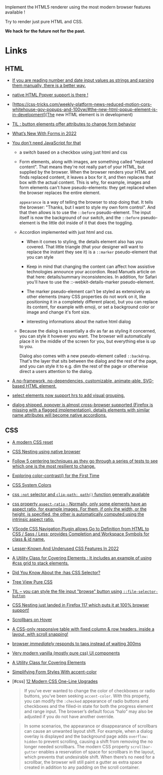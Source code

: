 Implement the HTML5 renderer using the most modern browser features available !

Try to render just pure HTML and CSS.

**We hack for the future not for the past.**

# Links

## HTML

- [If you are reading number and date input values as strings and parsing them manually, there is a better way.](https://twitter.com/Steve8708/status/1615149037531041792)

- [native HTML Popver support is there !](https://developer.mozilla.org/en-US/docs/Web/API/Popover_API?)

- [https://css-tricks.com/weekly-platform-news-reduced-motion-cors-whitehouse-gov-popups-and-100vw/#the-new-html-popup-element-is-in-development](The new HTML <popup> element is in development)

- [TIL : button elements offer attributes to change form behavior](https://www.stefanjudis.com/today-i-learned/button-elements-offer-attributes-to-change-form-behavior/)

- [What’s New With Forms in 2022](https://css-tricks.com/whats-new-with-forms-in-2022)

- [You don't need JavaScript for that](https://www.htmhell.dev/adventcalendar/2023/2/)

  - a switch based on a checkbox using just html and css

  - Form elements, along with images, are something called "replaced content". That means they're not really part of your HTML, but supplied by the browser. When the browser renders your HTML and finds replaced content, it leaves a box for it, and then replaces that box with the actual content. This is why, for example, images and form elements can't have pseudo-elements: they get replaced when the browser replaces the entire element.

    `appearance` is a way of telling the browser to stop doing that. It tells the browser: "Thanks, but I want to style my own form control". And that then allows is to use the `::before` pseudo-element. The input itself is now the background of our switch, and the `::before` pseudo-element is the little dot inside of it that does the toggling.

  - Accordion implemented with just html and css.

    - When it comes to styling, the details element also has you covered. That little triangle (that your designer will want to replace the instant they see it) is a `::marker` pseudo-element that you can style

    - Keep in mind that changing the content can affect how assistive technologies announce your accordion. Read Manuels article on that here: details/summary inconsistencies. In addition, for Safari you'll have to use the ::-webkit-details-marker pseudo-element.

    - The marker pseudo-element can't be styled as extensively as other elements (many CSS properties do not work on it, like positioning it in a completely different place), but you can replace its content, for example with emoji, or set a background color or image and change it's font size.

    - interesting informations about the native html dialog

  - Because the dialog is essentially a div as far as styling it concerned, you can style it however you want. The browser will automatically place it in the middle of the screen for you, but everything else is up to you.

    Dialog also comes with a new pseudo-element called `::backdrop`. That's the layer that sits between the dialog and the rest of the page, and you can style it to e.g. dim the rest of the page or otherwise direct a users attention to the dialog.

- [A no-framework, no-dependencies, customizable, animate-able, SVG-based <qr-code> HTML element.](https://github.com/bitjson/qr-code)

- [select elements now support hrs to add visual grouping.](https://developer.chrome.com/en/blog/hr-in-select/)

- [dialog shipped. popover is almost cross-browser supported (Firefox is missing with a flagged implementation). details elements with similar name attributes will become native accordions.](https://www.stefanjudis.com/blog/web-weekly-114/#new-to-the-platform)

## CSS

- [A modern CSS reset](https://ress-css.surge.sh/)

- [CSS Nesting using native browser](https://webkit.org/blog/13813/try-css-nesting-today-in-safari-technology-preview)

- [Follow 5 centering techniques as they go through a series of tests to see which one is the most resilient to change.](https://web.dev/centering-in-css/)

- [Exploring color-contrast() for the First Time](https://css-tricks.com/exploring-color-contrast-for-the-first-time/)

- [CSS System Colors](https://blog.jim-nielsen.com/2021/css-system-colors/)

- [css `:not` selector and `clip-path: path()` function generally available](https://css-tricks.com/weekly-platform-news-the-not-pseudo-class-video-media-queries-clip-path-path-support/)

- [css property `aspect-ratio` - Normally, only some elements have an aspect ratio, for example images. For them, if only the width, or the height, is specified, the other is automatically computed using the intrinsic aspect ratio.](https://developer.chrome.com/blog/new-in-chrome-88/#aspect-ratio)

- [VScode CSS Navigation Plugin allows Go to Definition from HTML to CSS / Sass / Less; provides Completion and Workspace Symbols for class & id name.](https://marketplace.visualstudio.com/items?itemName=pucelle.vscode-css-navigation)

- [Lesser-Known And Underused CSS Features In 2022](https://www.smashingmagazine.com/2022/05/lesser-known-underused-css-features-2022/)

- [A Utility Class for Covering Elements : It includes an example of using #css grid to stack elements.](https://twitter.com/stefanjudis/status/1337303897296285698)

- [Did You Know About the :has CSS Selector?](https://css-tricks.com/did-you-know-about-the-has-css-selector/)

- [Tree View Pure CSS](https://codepen.io/kobusvanwykk/pen/NqXVNQ)

- [TIL – you can style the file input "browse" button using `::file-selector-button`](https://twitter.com/stefanjudis/status/1380251546198413315?s=19)

- [CSS Nesting just landed in Firefox 117 which puts it at 100% browser support!](https://twitter.com/wesbos/status/1696201171587809761)

- [Scrollbars on Hover](https://css-tricks.com/scrollbars-on-hover/)

- [A CSS-only responsive table with fixed column & row headers, inside a layout, with scroll snapping!](https://twitter.com/scottjehl/status/1407356545080434697)

- [browser _immediately_ responds to taps instead of waiting 300ms](https://twitter.com/argyleink/status/1405881231695302659?s=09)

- [Very modern vanilla (mostly pure css) UI components](https://github.com/argyleink/gui-challenges)

- [A Utility Class for Covering Elements](https://twitter.com/stefanjudis/status/1337303897296285698)

- [Simplifying Form Styles With accent-color](https://www.smashingmagazine.com/2021/09/simplifying-form-styles-accent-color/)

- [#css] [12 Modern CSS One-Line Upgrades](https://moderncss.dev/12-modern-css-one-line-upgrades/)

  > If you’ve ever wanted to change the color of checkboxes or radio buttons, you’ve been seeking `accent-color`. With this property, you can modify the `:checked` appearance of radio buttons and checkboxes and the filled-in state for both the progress element and range input. The browser’s default focus “halo” may also be adjusted if you do not have another override.

  >  In some scenarios, the appearance or disappearance of scrollbars can cause an unwanted layout shift. For example, when a dialog overlay is displayed and the background page adds `overflow: hidden` to prevent scrolling, causing a shift from removing the no longer needed scrollbars.
  The modern CSS property `scrollbar-gutter` enables a reservation of space for scrollbars in the layout, which prevents that undesirable shift. When there’s no need for a scrollbar, the browser will still paint a gutter as extra space created in addition to any padding on the scroll container.
